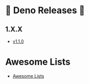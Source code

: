 # 🦕 Deno Releases 🦕

## 1.X.X

- [v1.1.0](1.x.x/1.1.0.md)

# Awesome Lists

- [Awesome Lists](/awesome_lists.md)
